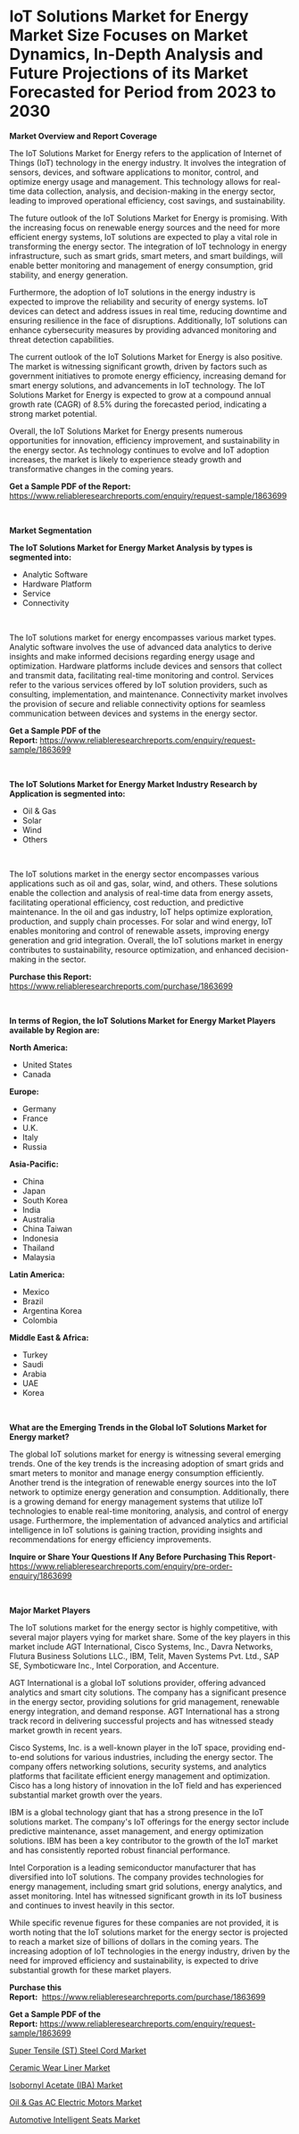 <p><h1>IoT Solutions Market for Energy Market Size Focuses on Market Dynamics, In-Depth Analysis and Future Projections of its Market Forecasted for Period from 2023 to 2030</h1></p><p><strong>Market Overview and Report Coverage</strong></p>
<p><p>The IoT Solutions Market for Energy refers to the application of Internet of Things (IoT) technology in the energy industry. It involves the integration of sensors, devices, and software applications to monitor, control, and optimize energy usage and management. This technology allows for real-time data collection, analysis, and decision-making in the energy sector, leading to improved operational efficiency, cost savings, and sustainability.</p><p>The future outlook of the IoT Solutions Market for Energy is promising. With the increasing focus on renewable energy sources and the need for more efficient energy systems, IoT solutions are expected to play a vital role in transforming the energy sector. The integration of IoT technology in energy infrastructure, such as smart grids, smart meters, and smart buildings, will enable better monitoring and management of energy consumption, grid stability, and energy generation.</p><p>Furthermore, the adoption of IoT solutions in the energy industry is expected to improve the reliability and security of energy systems. IoT devices can detect and address issues in real time, reducing downtime and ensuring resilience in the face of disruptions. Additionally, IoT solutions can enhance cybersecurity measures by providing advanced monitoring and threat detection capabilities.</p><p>The current outlook of the IoT Solutions Market for Energy is also positive. The market is witnessing significant growth, driven by factors such as government initiatives to promote energy efficiency, increasing demand for smart energy solutions, and advancements in IoT technology. The IoT Solutions Market for Energy is expected to grow at a compound annual growth rate (CAGR) of 8.5% during the forecasted period, indicating a strong market potential.</p><p>Overall, the IoT Solutions Market for Energy presents numerous opportunities for innovation, efficiency improvement, and sustainability in the energy sector. As technology continues to evolve and IoT adoption increases, the market is likely to experience steady growth and transformative changes in the coming years.</p></p>
<p><strong>Get a Sample PDF of the Report:</strong> <a href="https://www.reliableresearchreports.com/enquiry/request-sample/1863699">https://www.reliableresearchreports.com/enquiry/request-sample/1863699</a></p>
<p>&nbsp;</p>
<p><strong>Market Segmentation</strong></p>
<p><strong>The IoT Solutions Market for Energy Market Analysis by types is segmented into:</strong></p>
<p><ul><li>Analytic Software</li><li>Hardware Platform</li><li>Service</li><li>Connectivity</li></ul></p>
<p>&nbsp;</p>
<p><p>The IoT solutions market for energy encompasses various market types. Analytic software involves the use of advanced data analytics to derive insights and make informed decisions regarding energy usage and optimization. Hardware platforms include devices and sensors that collect and transmit data, facilitating real-time monitoring and control. Services refer to the various services offered by IoT solution providers, such as consulting, implementation, and maintenance. Connectivity market involves the provision of secure and reliable connectivity options for seamless communication between devices and systems in the energy sector.</p></p>
<p><strong>Get a Sample PDF of the Report:</strong>&nbsp;<a href="https://www.reliableresearchreports.com/enquiry/request-sample/1863699">https://www.reliableresearchreports.com/enquiry/request-sample/1863699</a></p>
<p>&nbsp;</p>
<p><strong>The IoT Solutions Market for Energy Market Industry Research by Application is segmented into:</strong></p>
<p><ul><li>Oil & Gas</li><li>Solar</li><li>Wind</li><li>Others</li></ul></p>
<p>&nbsp;</p>
<p><p>The IoT solutions market in the energy sector encompasses various applications such as oil and gas, solar, wind, and others. These solutions enable the collection and analysis of real-time data from energy assets, facilitating operational efficiency, cost reduction, and predictive maintenance. In the oil and gas industry, IoT helps optimize exploration, production, and supply chain processes. For solar and wind energy, IoT enables monitoring and control of renewable assets, improving energy generation and grid integration. Overall, the IoT solutions market in energy contributes to sustainability, resource optimization, and enhanced decision-making in the sector.</p></p>
<p><strong>Purchase this Report:</strong>&nbsp; <a href="https://www.reliableresearchreports.com/purchase/1863699">https://www.reliableresearchreports.com/purchase/1863699</a></p>
<p>&nbsp;</p>
<p><strong>In terms of Region, the IoT Solutions Market for Energy Market Players available by Region are:</strong></p>
<p>
    <p> <strong> North America: </strong>
        <ul>
            <li>United States</li>
            <li>Canada</li>
        </ul>
        </p> 
    <p> <strong> Europe: </strong>
        <ul>
            <li>Germany</li>
            <li>France</li>
            <li>U.K.</li>
            <li>Italy</li>
            <li>Russia</li>
        </ul>
        </p> 
    <p> <strong> Asia-Pacific: </strong>
        <ul>
            <li>China</li>
            <li>Japan</li>
            <li>South Korea</li>
            <li>India</li>
            <li>Australia</li>
            <li>China Taiwan</li>
            <li>Indonesia</li>
            <li>Thailand</li>
            <li>Malaysia</li>
        </ul>
        </p> 
    <p> <strong> Latin America: </strong>
        <ul>
            <li>Mexico</li>
            <li>Brazil</li>
            <li>Argentina Korea</li>
            <li>Colombia</li>
        </ul>
        </p> 
    <p> <strong> Middle East & Africa: </strong>
        <ul>
            <li>Turkey</li>
            <li>Saudi</li>
            <li>Arabia</li>
            <li>UAE</li>
            <li>Korea</li>
        </ul>
    </p>
    </p>
<p>&nbsp;</p>
<p><strong>What are the Emerging Trends in the Global IoT Solutions Market for Energy market?</strong></p>
<p><p>The global IoT solutions market for energy is witnessing several emerging trends. One of the key trends is the increasing adoption of smart grids and smart meters to monitor and manage energy consumption efficiently. Another trend is the integration of renewable energy sources into the IoT network to optimize energy generation and consumption. Additionally, there is a growing demand for energy management systems that utilize IoT technologies to enable real-time monitoring, analysis, and control of energy usage. Furthermore, the implementation of advanced analytics and artificial intelligence in IoT solutions is gaining traction, providing insights and recommendations for energy efficiency improvements.</p></p>
<p><strong>Inquire or Share Your Questions If Any Before Purchasing This Report</strong>- <a href="https://www.reliableresearchreports.com/enquiry/pre-order-enquiry/1863699">https://www.reliableresearchreports.com/enquiry/pre-order-enquiry/1863699</a></p>
<p>&nbsp;</p>
<p><strong>Major Market Players</strong></p>
<p><p>The IoT solutions market for the energy sector is highly competitive, with several major players vying for market share. Some of the key players in this market include AGT International, Cisco Systems, Inc., Davra Networks, Flutura Business Solutions LLC., IBM, Telit, Maven Systems Pvt. Ltd., SAP SE, Symboticware Inc., Intel Corporation, and Accenture.</p><p>AGT International is a global IoT solutions provider, offering advanced analytics and smart city solutions. The company has a significant presence in the energy sector, providing solutions for grid management, renewable energy integration, and demand response. AGT International has a strong track record in delivering successful projects and has witnessed steady market growth in recent years.</p><p>Cisco Systems, Inc. is a well-known player in the IoT space, providing end-to-end solutions for various industries, including the energy sector. The company offers networking solutions, security systems, and analytics platforms that facilitate efficient energy management and optimization. Cisco has a long history of innovation in the IoT field and has experienced substantial market growth over the years.</p><p>IBM is a global technology giant that has a strong presence in the IoT solutions market. The company's IoT offerings for the energy sector include predictive maintenance, asset management, and energy optimization solutions. IBM has been a key contributor to the growth of the IoT market and has consistently reported robust financial performance.</p><p>Intel Corporation is a leading semiconductor manufacturer that has diversified into IoT solutions. The company provides technologies for energy management, including smart grid solutions, energy analytics, and asset monitoring. Intel has witnessed significant growth in its IoT business and continues to invest heavily in this sector.</p><p>While specific revenue figures for these companies are not provided, it is worth noting that the IoT solutions market for the energy sector is projected to reach a market size of billions of dollars in the coming years. The increasing adoption of IoT technologies in the energy industry, driven by the need for improved efficiency and sustainability, is expected to drive substantial growth for these market players.</p></p>
<p><strong>Purchase this Report:</strong>&nbsp;&nbsp;<a href="https://www.reliableresearchreports.com/purchase/1863699">https://www.reliableresearchreports.com/purchase/1863699</a></p>
<p></p>
<p><strong>Get a Sample PDF of the Report:</strong>&nbsp;<a href="https://www.reliableresearchreports.com/enquiry/request-sample/1863699">https://www.reliableresearchreports.com/enquiry/request-sample/1863699</a></p>
<p><p><a href="https://github.com/rahu1501/Market-Research-Report-List-1/blob/main/super-tensile-st-steel-cord-market.md">Super Tensile (ST) Steel Cord Market</a></p><p><a href="https://www.linkedin.com/pulse/ceramic-wear-liner-market-research-report-unlocks-analysis-o5fce/">Ceramic Wear Liner Market</a></p><p><a href="https://github.com/rahu1502/Market-Research-Report-List-1/blob/main/isobornyl-acetate-iba-market.md">Isobornyl Acetate (IBA) Market</a></p><p><a href="https://medium.com/@dariodooley/oil-gas-ac-electric-motors-market-insights-into-market-cagr-market-trends-and-growth-37371e25df40">Oil & Gas AC Electric Motors Market</a></p><p><a href="https://medium.com/@drakecorwin2023/analyzing-automotive-intelligent-seats-market-global-industry-perspective-and-forecast-2023-to-ff8bfd632b0b">Automotive Intelligent Seats Market</a></p></p>